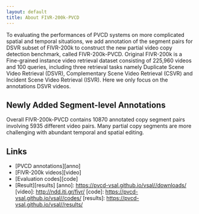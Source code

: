 ```yaml
---
layout: default
title: About FIVR-200k-PVCD
---
```


To evaluating the performances of PVCD systems on more complicated spatial and temporal situations, we add annotation of the segment pairs for DSVR subset of FIVR-200k to construct the new partial video copy detection benchmark, called FIVR-200k-PVCD. Original FIVR-200k is a Fine-grained instance video retrieval dataset consisting of 225,960 videos and 100 queries, including three retrieval tasks namely Duplicate Scene Video Retrieval (DSVR), Complementary Scene Video Retrieval (CSVR) and Incident Scene Video Retrieval (ISVR). Here we only focus on the annotations DSVR videos.

## Newly Added Segment-level Annotations
 Overall FIVR-200k-PVCD contains 10870 annotated copy segment pairs involving 5935 different video pairs. Many partial copy segments are more challenging with abundant temporal and spatial editing.

## Links
* [PVCD annotations][anno]
* [FIVR-200k videos][video]
* [Evaluation codes][code]
* [Result][results] 
[anno]: https://pvcd-vsal.github.io/vsal//downloads/
[video]: http://ndd.iti.gr/fivr/
[code]: https://pvcd-vsal.github.io/vsal//codes/
[results]: https://pvcd-vsal.github.io/vsal//results/

<!-- [anno]: http://127.0.0.1:4000//downloads/
[video]: http://ndd.iti.gr/fivr/
[code]: http://127.0.0.1:4000//codes/
[results]: http://127.0.0.1:4000//results/ -->
